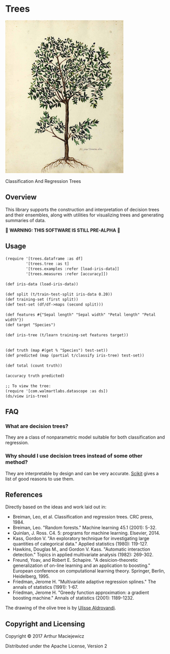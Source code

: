 # Trees 

![image of olive tree](olive.png)

Classification And Regression Trees
 
## Overview 

This library supports the construction and interpretation of decision trees
and their ensembles, along with utilities for visualizing trees and generating summaries of data. 

🚧 __WARNING: THIS SOFTWARE IS STILL PRE-ALPHA__ 🚧 

## Usage

```
(require '[trees.dataframe :as df]
         '[trees.tree :as t]
         '[trees.examples :refer [load-iris-data]]
         '[trees.measures :refer [accuracy]])

(def iris-data (load-iris-data))

(def split (t/train-test-split iris-data 0.20))
(def training-set (first split))
(def test-set (df/df->maps (second split)))

(def features #{"Sepal length" "Sepal width" "Petal length" "Petal width"})
(def target "Species")

(def iris-tree (t/learn training-set features target))


(def truth (map #(get % "Species") test-set))
(def predicted (map (partial t/classify iris-tree) test-set))

(def total (count truth))

(accuracy truth predicted)

;; To view the tree:
(require '[com.walmartlabs.datascope :as ds])
(ds/view iris-tree)
```

## FAQ

### What are decision trees?

They are a class of nonparametric model suitable for both classification and regression.

### Why should I use decision trees instead of some other method?

They are interpretable by design and can be very accurate. [Scikit](http://scikit-learn.org/stable/modules/tree.html) gives
a list of good reasons to use them.

## References

Directly based on the ideas and work laid out in:

  * Breiman, Leo, et al. Classification and regression trees. CRC press, 1984.
  * Breiman, Leo. "Random forests." Machine learning 45.1 (2001): 5-32.
  * Quinlan, J. Ross. C4. 5: programs for machine learning. Elsevier, 2014.
  * Kass, Gordon V. "An exploratory technique for investigating large quantities of categorical data." Applied statistics (1980): 119-127.
  * Hawkins, Douglas M., and Gordon V. Kass. "Automatic interaction detection." Topics in applied multivariate analysis (1982): 269-302.
  * Freund, Yoav, and Robert E. Schapire. "A desicion-theoretic generalization of on-line learning and an application to boosting." European conference on computational learning theory. Springer, Berlin, Heidelberg, 1995.
  * Friedman, Jerome H. "Multivariate adaptive regression splines." The annals of statistics (1991): 1-67.
  * Friedman, Jerome H. "Greedy function approximation: a gradient boosting machine." Annals of statistics (2001): 1189-1232.


The drawing of the olive tree is by [Ulisse Aldrovandi](https://en.wikipedia.org/wiki/Ulisse_Aldrovandi).

## Copyright and Licensing 

Copyright © 2017 Arthur Maciejewicz

Distributed under the Apache License, Version 2
